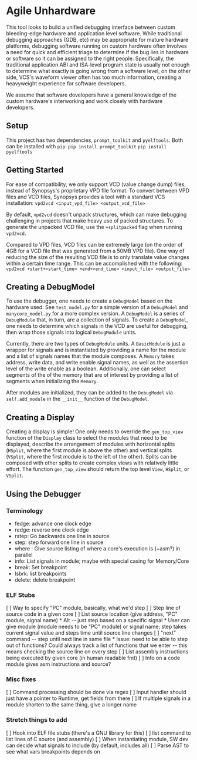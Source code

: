 # Agile Unhardware

This tool looks to build a unified debugging interface between custom
bleeding-edge hardware and application level software. While traditional
debugging approaches (GDB, etc) may be appropriate for mature hardware
platforms, debugging software running on custom hardware often involves
a need for quick and efficient triage to determine if the bug lies in
hardware or software so it can be assigned to the right people. Specifically,
the traditional application ABI and ISA-level program state is usually not
enough to determine what exactly is going wrong from a software level, on the
other side, VCS's waveform viewer often has too much information, creating
a heavyweight experience for software developers.

We assume that software developers have a general knowledge of the custom
hardware's interworking and work closely with hardware developers.


## Setup
This project has two dependencies, `prompt_toolkit` and `pyelftools`. Both can
be installed with `pip`:
`pip install prompt_toolkit`
`pip install pyelftools`


## Getting Started
For ease of compatibility, we only support VCD (value change dump) files,
instead of Synopsys's proprietary VPD file format. To convert between VPD files
and VCD files, Synopsys provides a tool with a standard VCS installation:
`vpd2vcd <input_vpd_file> <output_vcd_file>`

By default, `vpd2vcd` doesn't unpack structures, which can make debugging
challenging in projects that make heavy use of packed structures. To generate
the unpacked VCD file, use the `+splitpacked` flag when running `vpd2vcd`.

Compared to VPD files, VCD files can be extremely large (on the order of 4GB
for a VCD file that was generated from a 50MB VPD file). One way of reducing
the size of the resulting VCD file is to only translate value changes within a
certain time range. This can be accomplished with the following:
`vpd2vcd +start+<start_time> +end+<end_time> <input_file> <output_file>`

## Creating a DebugModel
To use the debugger, one needs to create a `DebugModel` based on the hardware
used. See `test_model.py` for a simple version of a `DebugModel` and
`manycore_model.py` for a more complex version. A `DebugModel` is a series of
`DebugModule` that, in turn, are a collection of signals. To create a `DebugModel`,
one needs to determine which signals in the VCD are useful for debugging, then
wrap those signals into logical `DebugModule` units.

Currently, there are two types of `DebugModule` units. A `BasicModule` is just a
wrapper for signals and is instantiated by providing a name for the module and
a list of signals names that the module composes. A `Memory` takes address,
write data, and write enable signal names, as well as the assertion level of
the write enable as a boolean. Additionally, one can select segments of the of
the memory that are of interest by providing a list of segments when
initializing the `Memory`.

After modules are initialized, they can be added to the `DebugModel` via
`self.add_module` in the `__init__` function of the `DebugModel`.

## Creating a Display
Creating a display is simple! One only needs to override the `gen_top_view`
function of the `Display` class to select the modules that need to be
displayed, describe the arrangement of modules with horizontal splits
(`HSplit`, where the first module is above the other) and vertical splits (`VSplit`,
where the first module is to the left of the other). Splits can be composed
with other splits to create complex views with relatively little effort. The
function `gen_top_view` should return the top level `View`, `HSplit`, or
`VSplit`.

## Using the Debugger
### Terminology
* fedge: advance one clock edge
* redge: reverse one clock edge
* rstep: Go backwards one line in source
* step: step forward one line in source
* where <module>: Give source listing of where a core's execution is (+asm?) in
    parallel
* info: List signals in module; maybe with special casing for Memory/Core
* break: Set breakpoint
* lsbrk: list breakpoints
* delete: delete breakpoint

### ELF Stubs
[ ] Way to specify "PC" module, basically, what we'd step
[ ] Step line of source code in a given core
[ ] List source location (give address, "PC" module, signal name)
    * Alt -- just step based on a specific signal
    * User can give module (module needs to be "PC" module) or signal name;
      step takes current signal value and steps time until source line changes
[ ] "next" command -- step until next line in same file
    * Issue: need to be able to step out of functions?
      Could always track a list of functions that we enter -- this means checking
      the source line on every step
[ ] List assembly instructions being executed by given core (in human readable fmt)
[ ] Info on a code module gives asm instructions and source?

### Misc fixes
[ ] Command processing should be done via regex
[ ] Input handler should just have a pointer to Runtime, get fields from there
[ ] If multiple signals in a module shorten to the same thing, give a longer
    name

### Stretch things to add
[ ] Hook into ELF file stubs (there's a GNU library for this)
[ ] list command to list lines of C source (and assembly)
[ ] When instantiating module, SW dev can decide what signals to include
   (by default, includes all)
[ ] Parse AST to see what vars breakpoints depends on
